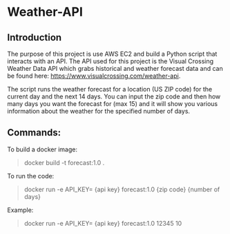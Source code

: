 # Weather-API

## Introduction
The purpose of this project is use AWS EC2 and build a Python script that interacts with an API. The API used for this project is the Visual Crossing Weather Data API which grabs historical and weather forecast data and can be found here: https://www.visualcrossing.com/weather-api. 

The script runs the weather forecast for a location (US ZIP code) for the current day and the next 14 days.  You can input the zip code and then how many days you want the forecast for (max 15) and it will show you various information about the weather for the specified number of days.

## Commands:
To build a docker image:

> docker build -t forecast:1.0 .

To run the code:

> docker run -e API_KEY= {api key} forecast:1.0 {zip code} {number of days}

Example:

> docker run -e API_KEY= {api key} forecast:1.0 12345 10
